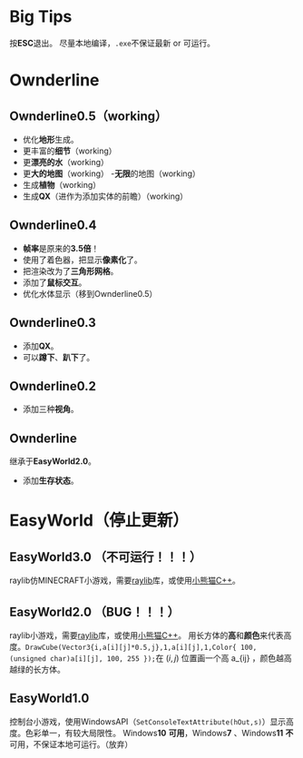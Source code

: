 # Big Tips
按**ESC**退出。
尽量本地编译，```.exe```不保证最新 or 可运行。
# Ownderline
## Ownderline0.5（working）
- 优化**地形**生成。
- 更丰富的**细节**（working）
- 更**漂亮的水**（working）
- 更**大的地图**（working）
  -**无限**的地图（working）
- 生成**植物**（working）
- 生成**QX**（进作为添加实体的前瞻）（working）
## Ownderline0.4
- **帧率**是原来的**3.5倍**！
- 使用了着色器，把显示**像素化**了。
- 把渲染改为了**三角形网格**。
- 添加了**鼠标交互**。
- 优化水体显示（移到Ownderline0.5）
## Ownderline0.3
- 添加**QX**。
- 可以**蹲下**、**趴下**了。
## Ownderline0.2
- 添加三种**视角**。
## Ownderline
继承于**EasyWorld2.0**。
- 添加**生存状态**。
# EasyWorld（停止更新）
## EasyWorld3.0 （不可运行！！！）
raylib仿MINECRAFT小游戏，需要[raylib](https://www.raylib.com/)库，或使用[小熊猫C++](http://royqh.net/redpandacpp/download/)。
## EasyWorld2.0 （BUG！！！）
raylib小游戏，需要[raylib](https://www.raylib.com/)库，或使用[小熊猫C++](http://royqh.net/redpandacpp/download/)。
用长方体的**高**和**颜色**来代表高度。```DrawCube(Vector3{i,a[i][j]*0.5,j},1,a[i][j],1,Color{ 100, (unsigned char)a[i][j], 100, 255 });```在 $(i,j)$ 位置画一个高 a_{ij} ，颜色越高越绿的长方体。
## EasyWorld1.0
控制台小游戏，使用WindowsAPI（```SetConsoleTextAttribute(hOut,s)```）显示高度。色彩单一，有较大局限性。
Windows**10** **可用**，Windows**7** 、Windows**11** **不**可用，不保证本地可运行。（放弃）
